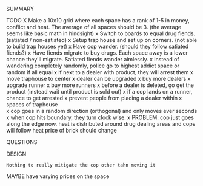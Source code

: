 SUMMARY

TODO
    X Make a 10x10 grid where each space has a rank of 1-5 in money, conflict 
        and heat. The average of all spaces should be 3. (the average seems like basic   math in hindsight)
    x Switch to boards to equal drug fiends. (satiated / non-satiated)
    x Setup trap house and set up on corners. (not able to build trap houses yet)
    x Have cop wander. (should they follow satiated fiends?)
    x Have fiends migrate to buy drugs. Each space away is a lower chance they'll migrate. Satiated fiends wander aimlessly.
    x instead of wandering completely randomly, police go to highest addict space or random if all equal
    x if next to a dealer with product, they will arrest them
    x move traphouse to center
    x dealer can be upgraded
    x buy more dealers
    x upgrade runner
    x buy more runners
    x before a dealer is deleted, go get the product (instead wait until product is sold out)
    x if a cop lands on a runner, chance to get arrested
    x prevent people from placing a dealer within x spaces of traphouse    
    x cop goes in a random direction (orthogonal) and only moves ever <x> seconds
    x when cop hits boundary, they turn clock wise.
    x PROBLEM: cop just goes along the edge now.
    heat is distributed around drug dealing areas and cops will follow heat
    price of brick should change 

    


QUESTIONS

DESIGN
    
    Nothing to really mitigate the cop other tahn moving it

MAYBE
    have varying prices on the space
    